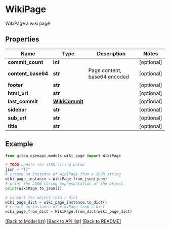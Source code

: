 # WikiPage

WikiPage a wiki page

## Properties

Name | Type | Description | Notes
------------ | ------------- | ------------- | -------------
**commit_count** | **int** |  | [optional] 
**content_base64** | **str** | Page content, base64 encoded | [optional] 
**footer** | **str** |  | [optional] 
**html_url** | **str** |  | [optional] 
**last_commit** | [**WikiCommit**](WikiCommit.md) |  | [optional] 
**sidebar** | **str** |  | [optional] 
**sub_url** | **str** |  | [optional] 
**title** | **str** |  | [optional] 

## Example

```python
from gitea_openapi.models.wiki_page import WikiPage

# TODO update the JSON string below
json = "{}"
# create an instance of WikiPage from a JSON string
wiki_page_instance = WikiPage.from_json(json)
# print the JSON string representation of the object
print(WikiPage.to_json())

# convert the object into a dict
wiki_page_dict = wiki_page_instance.to_dict()
# create an instance of WikiPage from a dict
wiki_page_from_dict = WikiPage.from_dict(wiki_page_dict)
```
[[Back to Model list]](../README.md#documentation-for-models) [[Back to API list]](../README.md#documentation-for-api-endpoints) [[Back to README]](../README.md)


